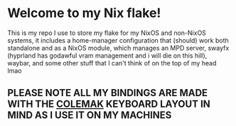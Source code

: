 # Welcome to my Nix flake!

This is my repo I use to store my flake for my NixOS and non-NixOS systems, it includes a home-manager configuration that (should) work both standalone and as a NixOS module, which manages an MPD server, swayfx (hyprland has godawful vram management and i will die on this hill), waybar, and some other stuff that I can't think of on the top of my head lmao

## PLEASE NOTE ALL MY BINDINGS ARE MADE WITH THE [COLEMAK](https://colemak.org) KEYBOARD LAYOUT IN MIND AS I USE IT ON MY MACHINES
